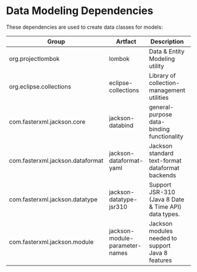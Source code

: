 # Data Modeling Dependencies

These dependencies are used to create data classes for models:


| Group                                 | Artfact                  | Description                                |                                         |
|---------------------------------------|--------------------------|--------------------------------------------|-----------------------------------------|
| org.projectlombok                     | lombok                   | Data & Entity Modeling utility             | https://projectlombok.org/features/all  |
| org.eclipse.collections               | eclipse-collections      | Library of collection-management utilities | https://github.com/eclipse/eclipse-collections/blob/master/docs/guide.md |
| com.fasterxml.jackson.core            | jackson-databind         | general-purpose data-binding functionality | https://github.com/FasterXML/jackson-databind |
| com.fasterxml.jackson.dataformat      | jackson-dataformat-yaml  | Jackson standard text-format dataformat backends | https://github.com/FasterXML/jackson-dataformats-text |
| com.fasterxml.jackson.datatype        | jackson-datatype-jsr310  | Support JSR-310 (Java 8 Date & Time API) data types.| https://jcp.org/aboutJava/communityprocess/pfd/jsr310/JSR-310-guide.html |
| com.fasterxml.jackson.module          | jackson-module-parameter-names | Jackson modules needed to support Java 8 features | https://github.com/FasterXML/jackson-modules-java8 |




